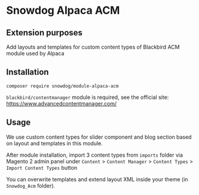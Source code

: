 # Snowdog Alpaca ACM

## Extension purposes

Add layouts and templates for custom content types of Blackbird ACM module used by Alpaca

## Installation

`composer require snowdog/module-alpaca-acm`

`blackbird/contentmanager` module is required, see the official site: https://www.advancedcontentmanager.com/

## Usage

We use custom content types for slider component and blog section based on layout and templates in this module.

After module installation, import 3 content types from `imports` folder via Magento 2 admin panel under `Content` > `Content Manager` > `Content Types` > `Import Content Types` button

You can overwrite templates and extend layout XML inside your theme (in `Snowdog_Acm` folder).

